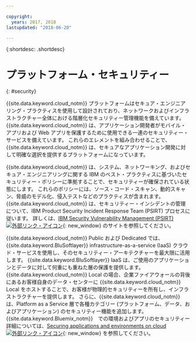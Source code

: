 ```yaml
---

copyright:
  years: 2017, 2018
lastupdated: "2018-06-20"

---
```


{:shortdesc: .shortdesc}

# プラットフォーム・セキュリティー
{: #security}

{{site.data.keyword.cloud_notm}} プラットフォームはセキュア・エンジニアリング・プラクティスを使用して設計されており、ネットワークおよびインフラストラクチャー全体における階層化セキュリティー管理機能を備えています。 {{site.data.keyword.cloud_notm}} は、アプリケーション開発者がモバイル・アプリおよび Web アプリを保護するために使用できる一連のセキュリティー・サービスを備えています。 これらのエレメントを組み合わせることで、{{site.data.keyword.cloud_notm}} は、セキュアなアプリケーション開発に対して明確な選択を提供するプラットフォームになっています。

{{site.data.keyword.cloud_notm}} は、システム、ネットワーキング、およびセキュア・エンジニアリングに関する IBM のベスト・プラクティスに基づいたセキュリティー・ポリシーに準拠することで、セキュリティーが確保されている状態にします。 これらのポリシーには、ソース・コード・スキャン、動的スキャン、脅威のモデル化、侵入テストなどのプラクティスが含まれます。 {{site.data.keyword.cloud_notm}} は、セキュリティー・インシデントの管理について、IBM Product Security Incident Response Team (PSIRT) プロセスに従います。 詳しくは、[IBM Security Vulnerability Management (PSIRT) ![外部リンク・アイコン](../icons/launch-glyph.svg "外部リンク・アイコン")](http://www-03.ibm.com/security/secure-engineering/process.html){: new_window} のサイトを参照してください。

{{site.data.keyword.cloud_notm}} Public および Dedicated では、{{site.data.keyword.BluSoftlayer}} infrastructure-as-a-service (IaaS) クラウド・サービスを使用し、そのセキュリティー・アーキテクチャーを最大限に活用します。 {{site.data.keyword.BluSoftlayer}} IaaS は、ご使用のアプリケーションとデータに対して何重にも重ねた層の保護を提供します。 {{site.data.keyword.cloud_notm}} Local の場合、企業ファイアウォールの背後にあるお客様自身のデータ・センターに {{site.data.keyword.cloud_notm}} Local をホストすることで、お客様が物理的セキュリティーを所有し、インフラストラクチャーを提供します。 さらに、{{site.data.keyword.cloud_notm}} は、Platform as a Service 層で各種カテゴリー (プラットフォーム、データ、およびアプリケーション) のセキュリティー機能を追加します。 {{site.data.keyword.Bluemix_notm}}　での環境およびアプリのセキュリティー詳細については、[Securing applications and environments on cloud ![外部リンク・アイコン](../icons/launch-glyph.svg "外部リンク・アイコン")](https://www.ibm.com/cloud/garage/architectures/securityArchitecture){: new_window} を参照してください。
